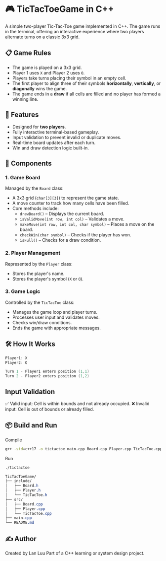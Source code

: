 # 🎮 TicTacToeGame in C++

A simple two-player Tic-Tac-Toe game implemented in C++. The game runs in the terminal, offering an interactive experience where two players alternate turns on a classic 3x3 grid.

## 📋 Game Rules

- The game is played on a 3x3 grid.
- Player 1 uses `X` and Player 2 uses `O`.
- Players take turns placing their symbol in an empty cell.
- The first player to align three of their symbols **horizontally**, **vertically**, or **diagonally** wins the game.
- The game ends in a **draw** if all cells are filled and no player has formed a winning line.

## 🚀 Features

- Designed for **two players**.
- Fully interactive terminal-based gameplay.
- Input validation to prevent invalid or duplicate moves.
- Real-time board updates after each turn.
- Win and draw detection logic built-in.

## 🧩 Components

### 1. Game Board
Managed by the `Board` class:
- A 3x3 grid (`char[3][3]`) to represent the game state.
- A move counter to track how many cells have been filled.
- Core methods include:
  - `drawBoard()` – Displays the current board.
  - `isValidMove(int row, int col)` – Validates a move.
  - `makeMove(int row, int col, char symbol)` – Places a move on the board.
  - `checkWin(char symbol)` – Checks if the player has won.
  - `isFull()` – Checks for a draw condition.

### 2. Player Management
Represented by the `Player` class:
- Stores the player's name.
- Stores the player's symbol (`X` or `O`).

### 3. Game Logic
Controlled by the `TicTacToe` class:
- Manages the game loop and player turns.
- Processes user input and validates moves.
- Checks win/draw conditions.
- Ends the game with appropriate messages.

## 🛠 How It Works

```cpp
Player1: X
Player2: O

Turn 1 - Player1 enters position (1,1)
Turn 2 - Player2 enters position (1,2)
```

## Input Validation
✅ Valid input: Cell is within bounds and not already occupied.
❌ Invalid input: Cell is out of bounds or already filled.

## 📦 Build and Run
Compile
```bash
g++ -std=c++17 -o tictactoe main.cpp Board.cpp Player.cpp TicTacToe.cpp
```

Run
```bash
./tictactoe
```

```css
TicTacToeGame/
├── include/
│   ├── Board.h
│   ├── Player.h
│   └── TicTacToe.h
├── src/
│   ├── Board.cpp
│   ├── Player.cpp
│   └── TicTacToe.cpp
├── main.cpp
└── README.md
```

## ✍️ Author
Created by Lan Luu
Part of a C++ learning or system design project.


